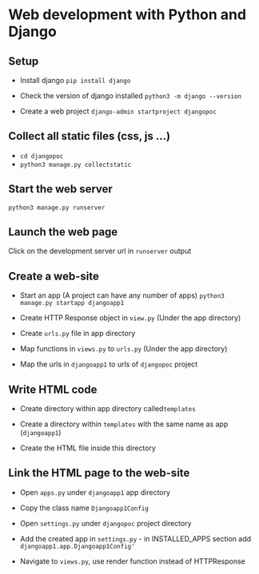 # Web development with Python and Django

## Setup

* Install django
`pip install django`

* Check the version of django installed
`python3 -m django --version`

* Create a web project
`django-admin startproject djangopoc`

## Collect all static files (css, js ...)

* `cd djangopoc`
* `python3 manage.py collectstatic`


## Start the web server

`python3 manage.py runserver`

## Launch the web page

Click on the development server url in `runserver` output

## Create a web-site

* Start an app (A project can have any number of apps)
`python3 manage.py startapp djangoapp1`

* Create HTTP Response object in `view.py` (Under the app directory)

* Create `urls.py` file in app directory

* Map functions in `views.py` to `urls.py` (Under the app directory)

* Map the urls in `djangoapp1` to urls of `djangopoc` project

## Write HTML code

* Create directory within app directory called`templates`

* Create a directory within `templates` with the same name as app (`djangoapp1`)

* Create the HTML file inside this directory

## Link the HTML page to the web-site

* Open `apps.py` under `djangoapp1` app directory

* Copy the class name `Djangoapp1Config`

* Open `settings.py` under `djangopoc` project directory

* Add the created app in `settings.py` - in INSTALLED_APPS section add `djangoapp1.app.Djangoapp1Config'`

* Navigate to `views.py`, use render function instead of HTTPResponse
